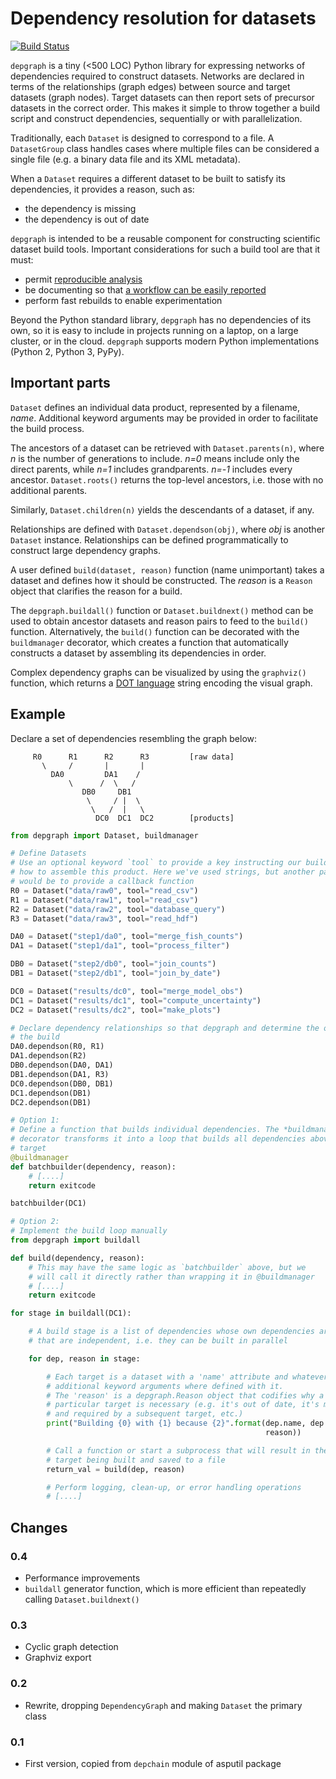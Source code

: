 # Dependency resolution for datasets

[![Build Status](https://travis-ci.org/njwilson23/depgraph.svg?branch=master)](https://travis-ci.org/njwilson23/depgraph)

`depgraph` is a tiny (<500 LOC) Python library for expressing networks of
dependencies required to construct datasets. Networks are declared in terms of
the relationships (graph edges) between source and target datasets (graph
nodes). Target datasets can then report sets of precursor datasets in the
correct order. This makes it simple to throw together a build script and
construct dependencies, sequentially or with parallelization.

Traditionally, each `Dataset` is designed to correspond to a file. A
`DatasetGroup` class handles cases where multiple files can be considered a
single file (e.g. a binary data file and its XML metadata).

When a `Dataset` requires a different dataset to be built to satisfy its
dependencies, it provides a reason, such as:

- the dependency is missing
- the dependency is out of date

`depgraph` is intended to be a reusable component for constructing scientific
dataset build tools. Important considerations for such a build tool are that it
must:

- permit [reproducible analysis](http://science.sciencemag.org/content/334/6060/1226.long)
- be documenting so that [a workflow can be easily reported](http://www.ontosoft.org/gpf/node/1)
- perform fast rebuilds to enable experimentation

Beyond the Python standard library, `depgraph` has no dependencies of its own,
so it is easy to include in projects running on a laptop, on a large cluster, or
in the cloud. `depgraph` supports modern Python implementations (Python 2,
Python 3, PyPy).

## Important parts

`Dataset` defines an individual data product, represented by a filename, *name*.
Additional keyword arguments may be provided in order to facilitate the build
process.

The ancestors of a dataset can be retrieved with `Dataset.parents(n)`, where *n*
is the number of generations to include. *n=0* means include only the direct
parents, while *n=1* includes grandparents. *n=-1* includes every ancestor.
`Dataset.roots()` returns the top-level ancestors, i.e. those with no additional
parents.

Similarly, `Dataset.children(n)` yields the descendants of a dataset, if any.

Relationships are defined with `Dataset.dependson(obj)`, where *obj* is another
`Dataset` instance. Relationships can be defined programmatically to construct
large dependency graphs.

A user defined `build(dataset, reason)` function (name unimportant) takes a
dataset and defines how it should be constructed. The *reason* is a `Reason`
object that clarifies the reason for a build.

The `depgraph.buildall()` function or `Dataset.buildnext()` method can be used
to obtain ancestor datasets and reason pairs to feed to the `build()` function.
Alternatively, the `build()` function can be decorated with the `buildmanager`
decorator, which creates a function that automatically constructs a dataset by
assembling its dependencies in order.

Complex dependency graphs can be visualized by using the `graphviz()` function,
which returns a [DOT language](http://www.graphviz.org/content/dot-language)
string encoding the visual graph.

## Example

Declare a set of dependencies resembling the graph below:

         R0      R1      R2      R3         [raw data]
           \     /       |       |
             DA0         DA1    /
                 \      /  \   /
                    DB0     DB1
                     \     / |  \
                      \   /  |   \
                       DC0  DC1  DC2        [products]


```python
from depgraph import Dataset, buildmanager

# Define Datasets
# Use an optional keyword `tool` to provide a key instructing our build tool
# how to assemble this product. Here we've used strings, but another pattern
# would be to provide a callback function
R0 = Dataset("data/raw0", tool="read_csv")
R1 = Dataset("data/raw1", tool="read_csv")
R2 = Dataset("data/raw2", tool="database_query")
R3 = Dataset("data/raw3", tool="read_hdf")

DA0 = Dataset("step1/da0", tool="merge_fish_counts")
DA1 = Dataset("step1/da1", tool="process_filter")

DB0 = Dataset("step2/db0", tool="join_counts")
DB1 = Dataset("step2/db1", tool="join_by_date")

DC0 = Dataset("results/dc0", tool="merge_model_obs")
DC1 = Dataset("results/dc1", tool="compute_uncertainty")
DC2 = Dataset("results/dc2", tool="make_plots")

# Declare dependency relationships so that depgraph and determine the order of
# the build
DA0.dependson(R0, R1)
DA1.dependson(R2)
DB0.dependson(DA0, DA1)
DB1.dependson(DA1, R3)
DC0.dependson(DB0, DB1)
DC1.dependson(DB1)
DC2.dependson(DB1)

# Option 1:
# Define a function that builds individual dependencies. The *buildmanager*
# decorator transforms it into a loop that builds all dependencies above a
# target
@buildmanager
def batchbuilder(dependency, reason):
    # [....]
    return exitcode

batchbuilder(DC1)

# Option 2:
# Implement the build loop manually
from depgraph import buildall

def build(dependency, reason):
    # This may have the same logic as `batchbuilder` above, but we
    # will call it directly rather than wrapping it in @buildmanager
    # [....]
    return exitcode

for stage in buildall(DC1):

    # A build stage is a list of dependencies whose own dependencies are met and
    # that are independent, i.e. they can be built in parallel

    for dep, reason in stage:

        # Each target is a dataset with a 'name' attribute and whatever
        # additional keyword arguments where defined with it.
        # The 'reason' is a depgraph.Reason object that codifies why a
        # particular target is necessary (e.g. it's out of date, it's missing
        # and required by a subsequent target, etc.)
        print("Building {0} with {1} because {2}".format(dep.name, dep.tool,
                                                         reason))

        # Call a function or start a subprocess that will result in the
        # target being built and saved to a file
        return_val = build(dep, reason)

        # Perform logging, clean-up, or error handling operations
        # [....]
```

## Changes

### 0.4

- Performance improvements
- `buildall` generator function, which is more efficient than repeatedly calling
  `Dataset.buildnext()`

### 0.3

- Cyclic graph detection
- Graphviz export

### 0.2

- Rewrite, dropping `DependencyGraph` and making `Dataset` the primary class

### 0.1

- First version, copied from `depchain` module of asputil package


